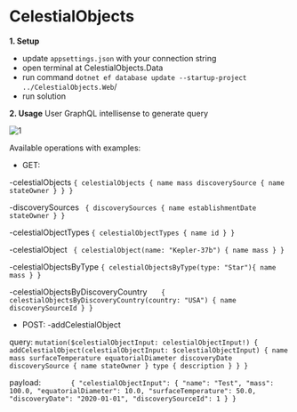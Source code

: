# CelestialObjects

**1. Setup**

  - update `appsettings.json` with your connection string
  - open terminal at CelestialObjects.Data
  - run command `dotnet ef database update --startup-project ../CelestialObjects.Web`/ 
  - run solution
  
**2. Usage**
User GraphQL intellisense to generate query

![1](https://user-images.githubusercontent.com/11473343/123823114-9141bb00-d905-11eb-9760-5464b37b460f.jpg)

Available operations with examples:
 - GET: 
 
 -celestialObjects
 `{
  celestialObjects {
    name
    mass
    discoverySource {
      name
      stateOwner
    }
  }
}`

 -discoverySources
` {
  discoverySources {
    name
    establishmentDate
    stateOwner
  }
}`

 -celestialObjectTypes
 `{
  celestialObjectTypes {
    name
    id
  }
}`

 -celestialObject
` {
  celestialObject(name: "Kepler-37b") {
    name
    mass
  }
}`

-celestialObjectsByType
`{
  celestialObjectsByType(type: "Star"){
    name
    mass
  }
}`

-celestialObjectsByDiscoveryCountry
`	{
  celestialObjectsByDiscoveryCountry(country: "USA") {
    name
    discoverySourceId
  }
}`

 - POST: 
 -addCelestialObject
 
query:
`mutation($celestialObjectInput: celestialObjectInput!) {
  addCelestialObject(celestialObjectInput: $celestialObjectInput) {
    name
    mass
    surfaceTemperature
    equatorialDiameter
    discoveryDate
    discoverySource {
      name
      stateOwner
    }
    type {
      description
    }
  }
}`

payload:
`		{
  "celestialObjectInput":
  {
    "name": "Test",
    "mass": 100.0,
    "equatorialDiameter": 10.0,
    "surfaceTemperature": 50.0,
    "discoveryDate": "2020-01-01",
    "discoverySourceId": 1
  }
}`



